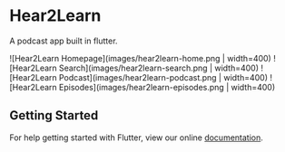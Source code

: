 # Hear2Learn

A podcast app built in flutter.

![Hear2Learn Homepage](images/hear2learn-home.png | width=400)
![Hear2Learn Search](images/hear2learn-search.png | width=400)
![Hear2Learn Podcast](images/hear2learn-podcast.png | width=400)
![Hear2Learn Episodes](images/hear2learn-episodes.png | width=400)

## Getting Started

For help getting started with Flutter, view our online
[documentation](https://flutter.io/).
